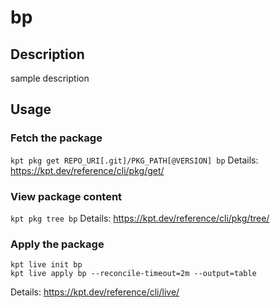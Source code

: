 # bp

## Description
sample description

## Usage

### Fetch the package
`kpt pkg get REPO_URI[.git]/PKG_PATH[@VERSION] bp`
Details: https://kpt.dev/reference/cli/pkg/get/

### View package content
`kpt pkg tree bp`
Details: https://kpt.dev/reference/cli/pkg/tree/

### Apply the package
```
kpt live init bp
kpt live apply bp --reconcile-timeout=2m --output=table
```
Details: https://kpt.dev/reference/cli/live/
